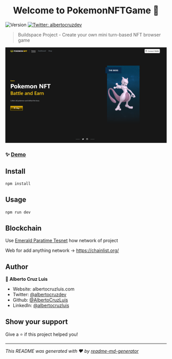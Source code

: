 <h1 align="center">Welcome to PokemonNFTGame 👋</h1>
<p>
  <img alt="Version" src="https://img.shields.io/badge/version-0.1.0-blue.svg?cacheSeconds=2592000" />
  <a href="https://twitter.com/albertocruzdev" target="_blank">
    <img alt="Twitter: albertocruzdev" src="https://img.shields.io/twitter/follow/albertocruzdev.svg?style=social" />
  </a>
</p>

> Buildspace Project - Create your own mini turn-based NFT browser game

![](public/assets/LandingPage.png)

### ✨ [Demo](https://pokemonnft.vercel.app/)

## Install

```sh
npm install
```

## Usage

```sh
npm run dev
```

## Blockchain
Use [Emerald Paratime Tesnet](https://docs.oasis.dev/general/foundation/testnet/) how network of project

Web for add anything network -> https://chainlist.org/


## Author

👤 **Alberto Cruz Luis**

* Website: albertocruzluis.com
* Twitter: [@albertocruzdev](https://twitter.com/albertocruzdev)
* Github: [@AlbertoCruzLuis](https://github.com/AlbertoCruzLuis)
* LinkedIn: [@albertocruzluis](https://linkedin.com/in/albertocruzluis)

## Show your support

Give a ⭐️ if this project helped you!

***
_This README was generated with ❤️ by [readme-md-generator](https://github.com/kefranabg/readme-md-generator)_